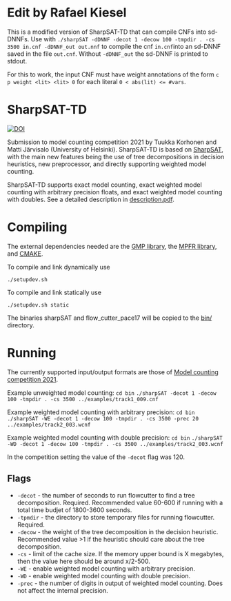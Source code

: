 # Edit by Rafael Kiesel

This is a modified version of SharpSAT-TD that can compile CNFs into sd-DNNFs. Use with
`./sharpSAT -dDNNF -decot 1 -decow 100 -tmpdir . -cs 3500 in.cnf -dDNNF_out out.nnf`
to compile the cnf `in.cnf`into an sd-DNNF saved in the file `out.cnf`. Without `-dDNNF_out` the sd-DNNF is printed to stdout.

For this to work, the input CNF must have weight annotations of the form 
`c p weight <lit> <lit> 0`
for each literal `0 < abs(lit) <= #vars`.

# SharpSAT-TD

[![DOI](https://zenodo.org/badge/DOI/10.5281/zenodo.4880703.svg)](https://doi.org/10.5281/zenodo.4880703)

Submission to model counting competition 2021 by Tuukka Korhonen and Matti Järvisalo (University of Helsinki).
SharpSAT-TD is based on [SharpSAT](https://github.com/marcthurley/sharpSAT), with the main new features being the use of tree decompositions in decision heuristics, new preprocessor, and directly supporting weighted model counting.


SharpSAT-TD supports exact model counting, exact weighted model counting with arbitrary precision floats, and exact weighted model counting with doubles.
See a detailed description in [description.pdf](https://github.com/Laakeri/sharpsat-td/blob/main/description.pdf).


# Compiling

The external dependencies needed are the [GMP library](https://gmplib.org/), the [MPFR library](https://www.mpfr.org/), and [CMAKE](https://cmake.org/).

To compile and link dynamically use

``./setupdev.sh``

To compile and link statically use

``./setupdev.sh static``


The binaries sharpSAT and flow_cutter_pace17 will be copied to the [bin/](https://github.com/Laakeri/sharpsat-td/tree/main/bin) directory.

# Running

The currently supported input/output formats are those of [Model counting competition 2021](https://mccompetition.org/assets/files/2021/competition2021.pdf).


Example unweighted model counting:
`cd bin`
`./sharpSAT -decot 1 -decow 100 -tmpdir . -cs 3500 ../examples/track1_009.cnf`


Example weighted model counting with arbitrary precision:
`cd bin`
`./sharpSAT -WE -decot 1 -decow 100 -tmpdir . -cs 3500 -prec 20 ../examples/track2_003.wcnf`


Example weighted model counting with double precision:
`cd bin`
`./sharpSAT -WD -decot 1 -decow 100 -tmpdir . -cs 3500 ../examples/track2_003.wcnf`


In the competition setting the value of the `-decot` flag was 120.

## Flags

- `-decot` - the number of seconds to run flowcutter to find a tree decomposition. Required. Recommended value 60-600 if running with a total time budjet of 1800-3600 seconds.
- `-tpmdir` - the directory to store temporary files for running flowcutter. Required.
- `-decow` - the weight of the tree decomposition in the decision heuristic. Recommended value >1 if the heuristic should care about the tree decomposition.
- `-cs` - limit of the cache size. If the memory upper bound is X megabytes, then the value here should be around x/2-500.
- `-WE` - enable weighted model counting with arbitrary precision.
- `-WD` - enable weighted model counting with double precision.
- `-prec` - the number of digits in output of weighted model counting. Does not affect the internal precision.
